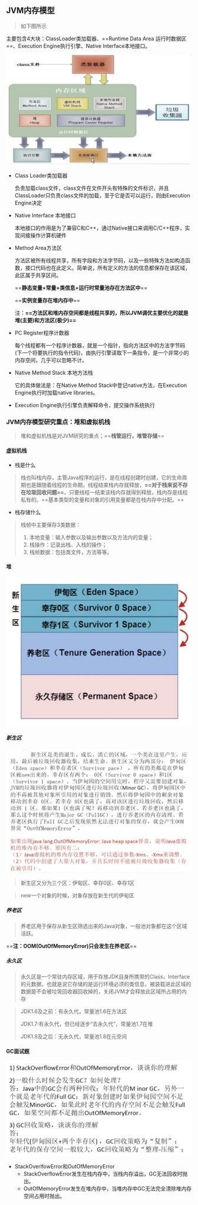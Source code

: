 ## JVM内存模型

> 如下图所示

主要包含4大块：ClassLoader类加载器、==Runtime Data Area 运行时数据区==、Execution Engine执行引擎、Native Interface本地接口。

![JVM内存模型](./jvm内存模型1.png)

- Class Loader类加载器

  负责加载class文件，class文件在文件开头有特殊的文件标识，并且ClassLoader只负责class文件的加载，至于它是否可以运行，则由Execution Engine决定

- Native Interface 本地接口

  本地接口的作用是为了兼容C和C++，通过Native接口来调用C/C++程序，实现间接操作计算机硬件

- Method Area方法区

  方法区被所有线程共享，所有字段和方法字节码，以及一些特殊方法如构造函数，接口代码也在此定义。简单说，所有定义的方法的信息都保存在该区域，此区属于共享区间。

  ==**静态变量+常量+类信息+运行时常量池存在方法区中**==

  ==**实例变量存在堆内存中**==

  注：**==方法区和堆内存空间都是线程共享的，所以JVM调优主要优化的就是堆(主要)和方法区(极少)==**

- PC Register程序计数器

  每个线程都有一个程序计数器，就是一个指针，指向方法区中的方法字节码(下一个将要执行的指令代码)，由执行引擎读取下一条指令，是一个非常小的内存空间，几乎可以忽略不计。

- Native  Method Stack 本地方法栈

  它的具体做法是：在Native  Method Stack中登记native方法，在Execution Engine执行时加载native libraries。

- Execution Engine执行引擎负责解释命令，提交操作系统执行

### JVM内存模型研究重点：堆和虚拟机栈

> 堆和虚拟机栈是对JVM研究的重点；==**栈管运行，堆管存储**==

#### 虚拟机栈

- 栈是什么

> 栈也叫栈内存，主管Java程序的运行，是在线程创建时创建，它的生命周期也是跟随着线程的生命期，线程结束栈内存就释放，**==对于栈来说不存在垃圾回收问题==**，只要线程一结束该栈内存就得到释放，栈内存是线程私有的。==基本类型的变量和对象的引用变量都是在栈内存中分配。==

- 栈存储什么

> 栈帧中主要保存3类数据：
>
> 1. 本地变量：输入参数以及输出参数以及方法内的变量；
> 2. 栈操作：记录出栈、入栈的操作；
> 3. 栈帧数据：包括类文件，方法等等。

#### 堆

![堆内存分区](./堆内存分区.png)

##### 新生区

![新生区](./jvm新生区.png)

> 新生区又分为三个区：伊甸区、幸存0区、幸存1区

> new一个对象的时候，对象存放在新生代的伊甸区

##### 养老区

> 养老区用于保存从新生区筛选出来的Java对象，一般池对象都在这个区域活跃。

==**注：OOM(OutOfMemoryError)只会发生在养老区**==

##### 永久区

> 永久区是一个常驻内存区域，用于存放JDK自身所携带的Class，Interface的元数据，也就是说它存储的是运行环境必须的类信息，被装载进此区域的数据是不会被垃圾回收器回收掉的，关闭JVM才会释放此区域所占用的内存

> JDK1.6及之前：有永久代，常量池1.6在方法区
>
> JDK1.7:有永久代，但已经逐步“去永久代”，常量池1.7在堆
>
> JDK1.8及之后：无永久代，常量池1.8在元空间

#### GC面试题

![GC面试题](./GC面试题.png)

- StackOverlfowError和OutOfMemoryError
  - StackOverflowError发生在栈内存中，当栈内存溢出，GC无法回收时抛出。
  - OutOfMemoryError发生在堆内存中，当堆内存中GC无法完全清除堆内存空间占用时抛出。